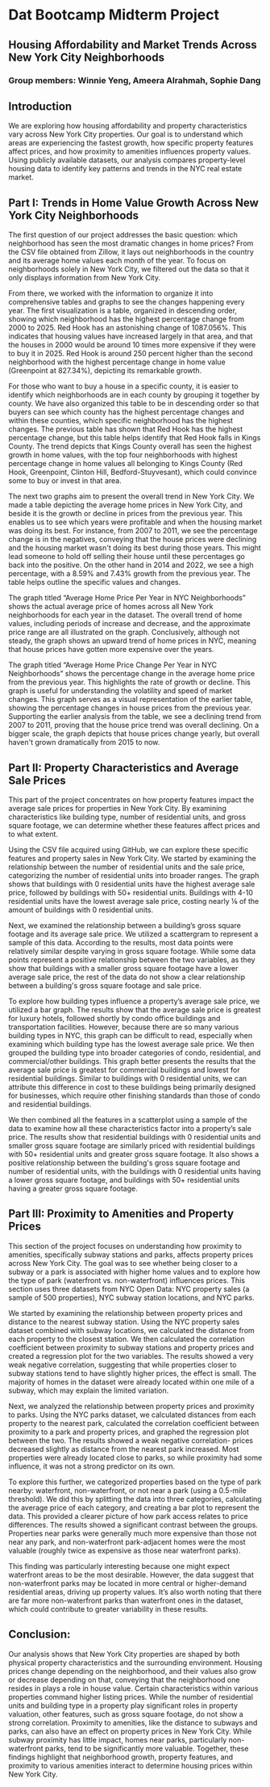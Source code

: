 # Dat Bootcamp Midterm Project
## Housing Affordability and Market Trends Across New York City Neighborhoods
### Group members: Winnie Yeng, Ameera Alrahmah, Sophie Dang

## Introduction
We are exploring how housing affordability and property characteristics vary across New York City properties. Our goal is to understand which areas are experiencing the fastest growth, how specific property features affect prices, and how proximity to amenities influences property values. Using publicly available datasets, our analysis compares property-level housing data to identify key patterns and trends in the NYC real estate market.

## Part I: Trends in Home Value Growth Across New York City Neighborhoods
The first question of our project addresses the basic question: which neighborhood has seen the most dramatic changes in home prices? From the CSV file obtained from Zillow, it lays out neighborhoods in the country and its average home values each month of the year. To focus on neighborhoods solely in New York City, we filtered out the data so that it only displays information from New York City. 

From there, we worked with the information to organize it into comprehensive tables and graphs to see the changes happening every year. The first visualization is a table, organized in descending order, showing which neighborhood has the highest percentage change from 2000 to 2025. Red Hook has an astonishing change of 1087.056%. This indicates that housing values have increased largely in that area, and that the houses in 2000 would be around 10 times more expensive if they were to buy it in 2025. Red Hook is around 250 percent higher than the second neighborhood with the highest percentage change in home value (Greenpoint at 827.34%), depicting its remarkable growth. 

For those who want to buy a house in a specific county, it is easier to identify which neighborhoods are in each county by grouping it together by county. We have also organized this table to be in descending order so that buyers can see which county has the highest percentage changes and within these counties, which specific neighborhood has the highest changes. The previous table has shown that Red Hook has the highest percentage change, but this table helps identify that Red Hook falls in Kings County. The trend depicts that Kings County overall has seen the highest growth in home values, with the top four neighborhoods with highest percentage change in home values all belonging to Kings County (Red Hook, Greenpoint, Clinton Hill, Bedford-Stuyvesant), which could convince some to buy or invest in that area.

The next two graphs aim to present the overall trend in New York City. We made a table depicting the average home prices in New York City, and beside it is the growth or decline in prices from the previous year. This enables us to see which years were profitable and when the housing market was doing its best. For instance, from 2007 to 2011, we see the percentage change is in the negatives, conveying that the house prices were declining and the housing market wasn't doing its best during those years. This might lead someone to hold off selling their house until these percentages go back into the positive. On the other hand in 2014 and 2022, we see a high percentage, with a 8.59% and 7.43% growth from the previous year. The table helps outline the specific values and changes.

The graph titled “Average Home Price Per Year in NYC Neighborhoods” shows the actual average price of homes across all New York neighborhoods for each year in the dataset. The overall trend of home values, including periods of increase and decrease, and the approximate price range are all illustrated on the graph. Conclusively, although not steady, the graph shows an upward trend of home prices in NYC, meaning that house prices have gotten more expensive over the years.

The graph titled “Average Home Price Change Per Year in NYC Neighborhoods” shows the percentage change in the average home price from the previous year. This highlights the rate of growth or decline. This graph is useful for understanding the volatility and speed of market changes. This graph serves as a visual representation of the earlier table, showing the percentage changes in house prices from the previous year. Supporting the earlier analysis from the table, we see a declining trend from 2007 to 2011, proving that the house price trend was overall declining. On a bigger scale, the graph depicts that house prices change yearly, but overall haven't grown dramatically from 2015 to now.

## Part II: Property Characteristics and Average Sale Prices
This part of the project concentrates on how property features impact the average sale prices for properties in New York City. By examining characteristics like building type, number of residential units, and gross square footage, we can determine whether these features affect prices and to what extent.

Using the CSV file acquired using GitHub, we can explore these specific features and property sales in New York City. We started by examining the relationship between the number of residential units and the sale price, categorizing the number of residential units into broader ranges. The graph shows that buildings with 0 residential units have the highest average sale price, followed by buildings with 50+ residential units. Buildings with 4-10 residential units have the lowest average sale price, costing nearly ⅙ of the amount of buildings with 0 residential units.

Next, we examined the relationship between a building’s gross square footage and its average sale price. We utilized a scattergram to represent a sample of this data. According to the results, most data points were relatively similar despite varying in gross square footage. While some data points represent a positive relationship between the two variables, as they show that buildings with a smaller gross square footage have a lower average sale price, the rest of the data do not show a clear relationship between a building's gross square footage and sale price.

To explore how building types influence a property’s average sale price, we utilized a bar graph. The results show that the average sale price is greatest for luxury hotels, followed shortly by condo office buildings and transportation facilities. However, because there are so many various building types in NYC, this graph can be difficult to read, especially when examining which building type has the lowest average sale price. We then grouped the building type into broader categories of condo, residential, and commercial/other buildings. This graph better presents the results that the average sale price is greatest for commercial buildings and lowest for residential buildings. Similar to buildings with 0 residential units, we can attribute this difference in cost to these buildings being primarily designed for businesses, which require other finishing standards than those of condo and residential buildings.

We then combined all the features in a scatterplot using a sample of the data to examine how all these characteristics factor into a property’s sale price. The results show that residential buildings with 0 residential units and smaller gross square footage are similarly priced with residential buildings with 50+ residential units and greater gross square footage. It also shows a positive relationship between the building's gross square footage and number of residential units, with the buildings with 0 residential units having a lower gross square footage, and buildings with 50+ residential units having a greater gross square footage. 

## Part III: Proximity to Amenities and Property Prices
This section of the project focuses on understanding how proximity to amenities, specifically subway stations and parks, affects property prices across New York City. The goal was to see whether being closer to a subway or a park is associated with higher home values and to explore how the type of park (waterfront vs. non-waterfront) influences prices. This section uses three datasets from NYC Open Data: NYC property sales (a sample of 500 properties), NYC subway station locations, and NYC parks.

We started by examining the relationship between property prices and distance to the nearest subway station. Using the NYC property sales dataset combined with subway locations, we calculated the distance from each property to the closest station. We then calculated the correlation coefficient between proximity to subway stations and property prices and created a regression plot for the two variables. The results showed a very weak negative correlation, suggesting that while properties closer to subway stations tend to have slightly higher prices, the effect is small. The majority of homes in the dataset were already located within one mile of a subway, which may explain the limited variation.

Next, we analyzed the relationship between property prices and proximity to parks. Using the NYC parks dataset, we calculated distances from each property to the nearest park, calculated the correlation coefficient between proximity to a park and property prices, and graphed the regression plot between the two. The results showed a weak negative correlation- prices decreased slightly as distance from the nearest park increased. Most properties were already located close to parks, so while proximity had some influence, it was not a strong predictor on its own.

To explore this further, we categorized properties based on the type of park nearby: waterfront, non-waterfront, or not near a park (using a 0.5-mile threshold). We did this by splitting the data into three categories, calculating the average price of each category, and creating a bar plot to represent the data. This provided a clearer picture of how park access relates to price differences. The results showed a significant contrast between the groups. Properties near parks were generally much more expensive than those not near any park, and non-waterfront park-adjacent homes were the most valuable (roughly twice as expensive as those near waterfront parks).

This finding was particularly interesting because one might expect waterfront areas to be the most desirable. However, the data suggest that non-waterfront parks may be located in more central or higher-demand residential areas, driving up property values. It’s also worth noting that there are far more non-waterfront parks than waterfront ones in the dataset, which could contribute to greater variability in these results.

## Conclusion:
Our analysis shows that New York City properties are shaped by both physical property characteristics and the surrounding environment. Housing prices change depending on the neighborhood, and their values also grow or decrease depending on that, conveying that the neighborhood one resides in plays a role in house value. Certain characteristics within various properties command higher listing prices. While the number of residential units and building type in a property play significant roles in property valuation, other features, such as gross square footage, do not show a strong correlation. Proximity to amenities, like the distance to subways and parks, can also have an effect on property prices in New York City. While subway proximity has little impact, homes near parks, particularly non-waterfront parks, tend to be significantly more valuable. Together, these findings highlight that neighborhood growth, property features, and proximity to various amenities interact to determine housing prices within New York City.
